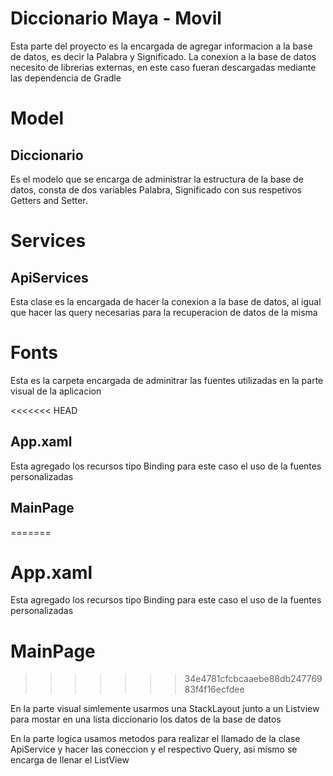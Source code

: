 # Diccionario Maya - Movil

Esta parte del proyecto es la encargada de agregar informacion 
a la base de datos, es decir la Palabra y Significado.
La conexion a la base de datos necesito de librerias externas, en este caso
fueran descargadas mediante las dependencia de Gradle

# Model
## Diccionario

Es el modelo que se encarga de administrar la estructura de la base de datos,
consta de dos variables Palabra, Significado con sus respetivos Getters and Setter.

# Services
## ApiServices

Esta clase es la encargada de hacer la conexion a la base de datos, al igual que hacer las query necesarias para la recuperacion de datos de la misma

# Fonts

Esta es la carpeta encargada de adminitrar las fuentes utilizadas en la parte visual de la aplicacion

<<<<<<< HEAD
## App.xaml

Esta agregado los recursos tipo Binding para este caso el uso de la fuentes personalizadas

## MainPage
=======
# App.xaml

Esta agregado los recursos tipo Binding para este caso el uso de la fuentes personalizadas

# MainPage
>>>>>>> 34e4781cfcbcaaebe88db24776983f4f16ecfdee

En la parte visual simlemente usarmos una StackLayout junto a un Listview para mostar en una lista diccionario los datos de la base de datos

En la parte logica usamos metodos para realizar el llamado de la clase ApiService y hacer las coneccion y el respectivo Query, asi mismo se encarga de llenar el ListView